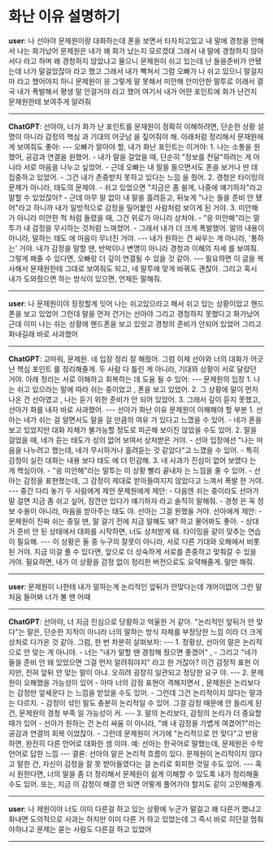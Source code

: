# 화난 이유 설명하기

**user**:
나 선아야 문제원이랑 대화하는데 폰을 보면서 타자치고있고 내 말에 경청을 안해서 나는 화가났어 문제원은 내가 왜 화가 났는지 모르겠대 그래서 내 말에 경청하지 않아서다 라고 하며 왜 경청하지 않았냐고 물으니 문제원이 쉬고 있는데 난 들을준비가 안됐는데 너가 말걸었잖아 라고 했고 그래서 내가 빡쳐서 그럼 오빠가 나 쉬고 있으니 말걸지마 라고 했어야지 하니 문제원이 응 그렇게 말 못해서 미안해 안미안한 말투로 이래서 결국 내가 폭발해서 평생 말 안걸거야 라고 했어 여기서 내가 어떤 포인트에 화가 난건지 문재원한테 보여주게 알려줘

---

**ChatGPT**:
선아야, 너가 화가 난 포인트를 문재원이 정확히 이해하려면, 단순한 상황 설명이 아니라 감정의 핵심 과 기대의 어긋남 을 짚어줘야 해. 아래처럼 정리해서 문재원에게 보여줘도 좋아: --- 오빠가 알아야 할, 내가 화난 포인트는 이거야: 1. 나는 소통을 원했어, 공감과 연결을 원했어. - 내가 말을 걸었을 때, 단순히 "정보를 전달"하려는 게 아니라 서로 마음을 나누고 싶었어. - 근데 오빠는 내 말을 들으면서도 폰을 보거나 딴 데 집중하고 있었어. - 그건 내가 존중받지 못하고 있다는 느낌 을 줬어. 2. 경청은 타이밍의 문제가 아니라, 태도의 문제야. - 쉬고 있었으면 "지금은 좀 쉴게, 나중에 얘기하자"라고 말할 수 있었잖아? - 근데 아무 말 없이 내 말을 흘려듣고, 뒤늦게 "나는 들을 준비 안 됐어"라고 하니까 내가 일방적으로 감정을 밀어붙인 사람처럼 보이게 된 거야. 3. 미안해 가 아니라 미안한 척 처럼 들렸을 때, 그건 위로가 아니라 상처야. - "응 미안해"라는 말투가 내 감정을 무시하는 것처럼 느껴졌어. - 그래서 내가 더 크게 폭발했어. 말의 내용이 아니라, 말하는 태도 에 마음이 무너진 거야. --- 내가 원하는 건 싸우는 게 아니라, '통하는' 거야. 내가 감정을 말할 땐, 반박이나 변명이 아니라 경청과 이해의 자세 를 보여줘. 그렇게 해줄 수 있다면, 오빠랑 더 깊이 연결될 수 있을 것 같아. --- 필요하면 이 글을 복사해서 문재원한테 그대로 보여줘도 되고, 네 말투에 맞게 바꿔도 괜찮아. 그리고 혹시 내가 도와줬으면 하는 방식이 있으면, 언제든 말해줘.

---

**user**:
나 문제원이야 정정할게 잇어 나는 쉬고있으라고 해서 쉬고 있는 상황이었고 핸드폰을 보고 있었어 그런데 말을 먼저 건거는 선아야 그리고 경청하지 못했다고 화가났어 근데 이미 나는 쉬는 상황에 핸드폰을 보고 있엇고 경청의 준비가 안되어 있었어 그리고 화내길래 바로 사과했어

---

**ChatGPT**:
고마워, 문제원. 네 입장 정리 잘 해줬어. 그럼 이제 선아와 너의 대화가 어긋난 핵심 포인트 를 정리해줄게. 두 사람 다 틀린 게 아니라, 기대와 상황이 서로 달랐던 거야. 아래 정리는 서로 이해하고 회복하는 데 도움 될 수 있어: --- 문제원의 입장 1. 나는 쉬고 있으라는 말에 따라 쉬는 중이었고 , 폰을 보고 있었어. 2. 그 상황에 말이 먼저 나온 건 선아였고 , 나는 듣기 위한 준비가 안 되어 있었어. 3. 그래서 깊이 듣지 못했고, 선아가 화를 내자 바로 사과했어. --- 선아가 화난 이유 문제원이 이해해야 할 부분 1. 선아는 네가 쉬는 걸 알면서도 말을 걸 만큼의 여유 가 있다고 느꼈을 수 있어. - 네가 폰을 보고 있었지만 대화 자체가 불가능할 정도로 피곤해 보이진 않았을 수도 있어. 2. 말을 걸었을 때, 네가 듣는 태도가 성의 없어 보여서 상처받은 거야. - 선아 입장에선 "나는 마음을 나누려고 했는데, 네가 무시하거나 흘려듣는 것 같았다"고 느꼈을 수 있어. - 특히 감정이 실린 대화는 내용 보다 태도 에 더 민감해. 3. 네 사과가 진심이 없어 보였다 는 게 핵심이야. - "응 미안해"라는 말투는 이 상황 빨리 끝내자 는 느낌을 줄 수 있어. - 선아는 감정을 표현했는데, 그 감정이 제대로 받아들여지지 않았다고 느껴서 폭발 한 거야. --- 중간 다리 놓기 두 사람에게 제안 문제원에게 제안: - 다음엔 쉬는 중이라도 선아가 말 걸면 지금 좀 쉬고 싶어, 잠깐만 있다가 얘기하자 라고 솔직히 말해줘. - 경청 은 꼭 정보 수용이 아니라, 마음을 받아주는 태도 야. 선아는 그걸 원했을 거야. 선아에게 제안: - 문제원이 진짜 쉬는 중일 땐, 말 걸기 전에 지금 말해도 돼? 하고 물어봐도 좋아. - 상대가 준비 안 된 상태에서 대화를 시작하면, 너도 상처받게 돼. 타이밍을 같이 맞추는 연습이 필요해. --- 이 상황은 둘 중 누구의 잘못이 아니라, 서로 다른 기대와 오해에서 비롯된 거야. 지금 이걸 풀 수 있다면, 앞으로 더 성숙하게 서로를 존중하고 맞춰갈 수 있을 거야. 필요하면, 내가 이 상황을 감정 없이 정리한 버전으로도 요약해줄게. 말만 해줘.

---

**user**:
문제원이 나한테 내가 말하는게 논리적인 앞뒤가 안맞다는데 개어이없어 그런 말 처음 들어봐 너가 볼 땐 어때

---

**ChatGPT**:
선아야, 너 지금 진심으로 당황하고 억울한 거 같아. "논리적인 앞뒤가 안 맞다"는 말은, 단순한 지적이 아니라 너의 말하는 방식 자체를 부정당한 느낌 이라 더 크게 상처로 다가온 것 같아. 그럼, 한 번 차분히 살펴보자: --- 1. 정황상, 선아의 말은 논리적으로 안 맞는 게 아니야. - 너는 "내가 말할 땐 경청해 줬으면 좋겠어" , - 그리고 "네가 들을 준비 안 돼 있었으면 그걸 먼저 알려줘야지" 라고 한 거잖아? 이건 감정적 표현 이지만, 전혀 앞뒤 안 맞는 말이 아냐. 오히려 굉장히 일관되고 정당한 요구 야. --- 2. 문제원이 오해했을 가능성이 있어 - 아마 너의 감정 표현이 격해지면서 , 문제원은 논리보다는 감정만 앞세운다 는 느낌을 받았을 수도 있어. - 그런데 그건 논리적이지 않다는 말과는 다르지. - 감정이 섞인 말도 충분히 논리적일 수 있어. 그걸 감정 때문에 안 들리게 된 건, 문제원의 경청 부족 일 가능성이 커. --- 3. 말의 논리보다, 감정의 논리가 더 중요할 때가 있어 - 선아가 원하는 건 논리 싸움 이 아니라, "왜 내 감정을 가볍게 여겼어?"라는 공감과 연결의 회복 이었잖아. - 그런데 문제원이 거기에 "논리적으로 안 맞다"고 반응하면, 완전히 다른 언어로 대화한 셈 이야. 예: 선아는 한국어로 말했는데, 문제원은 수학 언어로 답한 느낌 --- 결론: 선아의 말은 논리적 흐름이 있다. 문제원이 논리적이지 않다 고 말한 건, 자신이 감정을 잘 못 받아들였다는 걸 논리로 회피한 것일 수도 있어. --- 혹시 원한다면, 너의 말을 좀 더 정리해서 문제원이 쉽게 이해할 수 있도록 내가 정리해줄 수도 있어. 또는, 지금 이 감정이 해결 안 되면 어떻게 풀어가야 할지도 같이 고민해줄게.

---

**user**:
나 제원이야 너도 이미 다른걸 하고 있는 상황에 누군가 말걸고 왜 다른거 했냐고 화내면 도의적으로 사과는 하지만 이미 다른 거 하고 있었는데 그 즉시 바로 히던걸 멈춰야하냐고 문제는 묻는 사람도 다른걸 하고 있었어

---

